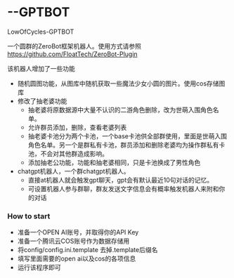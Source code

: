 # --GPTBOT
LowOfCycles-GPTBOT

一个圆群的ZeroBot框架机器人。使用方式请参照 https://github.com/FloatTech/ZeroBot-Plugin

该机器人增加了一些功能

- 随机圆图功能，从图库中随机获取一些魔法少女小圆的图片。使用cos存储图库
- 修改了抽老婆功能
  - 抽老婆将原数据源中大量不认识的二游角色删除，改为世萌入围角色名单。
  - 允许群员添加，删除，查看老婆列表
  - 抽老婆卡池分为两个卡池，一个base卡池供全部群使用，里面是世萌入围角色名单。另一个是群私有卡池，群员添加和删除老婆均为操作群私有卡池，不会对其他群造成影响。
  - 添加抽老公功能，功能和抽老婆相同，只是卡池换成了男性角色
- chatgpt机器人，一个群chatgpt机器人。
  - 直接at机器人就会触发gpt聊天，gpt会有默认最近10句对话的记忆。
  - 可设置机器人参与群聊，群友发送文字信息会有概率触发机器人来附和你的对话

### How to start

- 准备一个OPEN AI账号，并取得你的API Key 
- 准备一个腾讯云COS账号作为数据存储用
- 将config/config.ini.template 去掉.template后缀名
- 填写里面需要的open ai以及cos的各项信息
- 运行该程序即可

